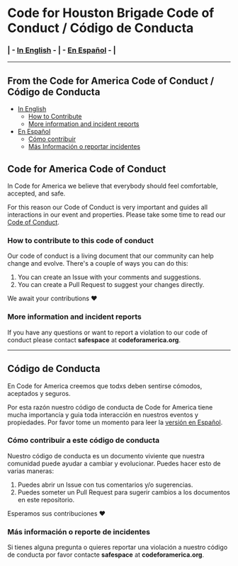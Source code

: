 # Code for Houston Brigade Code of Conduct / Código de Conducta

### | - [In English](https://github.com/codeforhoustonorg/codeofconduct/blob/master/english.md) - | - [En Español](https://github.com/codeforhouston/codeofconduct/blob/master/esp.md) - |

----


## From the Code for America Code of Conduct / Código de Conducta

- [In English](https://github.com/codeforamerica/codeofconduct/blob/master/code-of-conduct-en.md)
  - [How to Contribute](#how-to-contribute-to-this-code-of-conduct)
  - [More information and incident reports](#more-information-and-incident-reports)
- [En Español](https://github.com/codeforamerica/codeofconduct/blob/master/code-of-conduct-es.md)
  - [Cómo contribuir](#cómo-contribuir-a-este-código-de-conducta)
  - [Más Información o reportar incidentes](#más-información-o-reporte-de-incidentes)

## Code for America Code of Conduct

In Code for America we believe that everybody should feel comfortable, accepted, and safe.

For this reason our Code of Conduct is very important and guides all interactions in our event and properties. Please take some time to read our [Code of Conduct](code-of-conduct-en.md).

### How to contribute to this code of conduct

Our code of conduct is a living document that our community can help change and evolve. There's a couple of ways you can do this:

1. You can create an Issue with your comments and suggestions.
2. You can create a Pull Request to suggest your changes directly.

We await your contributions :heart:

### More information and incident reports

If you have any questions or want to report a violation to our code of conduct please contact **safespace** at **codeforamerica.org**.

----

## Código de Conducta

En Code for America creemos que todxs deben sentirse cómodos, aceptados y seguros.

Por esta razón nuestro código de conducta de Code for America tiene mucha importancía y guia toda interacción en nuestros eventos y propiedades. Por favor tome un momento para leer la [versión en Español](code-of-conduct-es.md).

### Cómo contribuir a este código de conducta

Nuestro código de conducta es un documento viviente que nuestra comunidad puede ayudar a cambiar y evolucionar. Puedes hacer esto de varias maneras:

1. Puedes abrir un Issue con tus comentarios y/o sugerencias.
2. Puedes someter un Pull Request para sugerir cambios a los documentos en este repositorio.

Esperamos sus contribuciones :heart:

### Más información o reporte de incidentes

Si tienes alguna pregunta o quieres reportar una violación a nuestro código de conducta por favor contacte **safespace** at **codeforamerica.org**.
